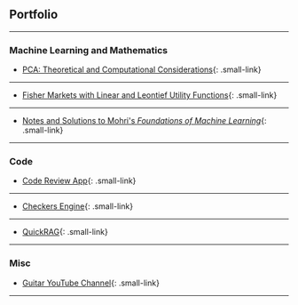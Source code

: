 <style>
    /* Define a class to style the smaller links */
    .small-link {
        font-size: 80%; /* You can adjust the percentage as needed */
    }
</style>


## Portfolio

---

### Machine Learning and Mathematics
- [PCA: Theoretical and Computational Considerations](/pdf/PCA_Analysis_Paper.pdf){: .small-link}
---

- [Fisher Markets with Linear and Leontief Utility Functions](/pdf/FisherMarketsProject.pdf){: .small-link}
---

- [Notes and Solutions to Mohri's *Foundations of Machine Learning*](/pdf/Published_Mohri_Notes.pdf){: .small-link} <!-- <img src="images/dummy_thumbnail.jpg?raw=true"/> -->
---


### Code

- [Code Review App](https://github.com/lucas-tucker/greptile_app){: .small-link}
---

- [Checkers Engine](https://github.com/lucas-tucker/Checkers-Engine){: .small-link}
---

- [QuickRAG](https://github.com/lucas-tucker/QuickRAG){: .small-link}
---

### Misc

- [Guitar YouTube Channel](https://www.youtube.com/channel/UCt09JUmh4oMOzcaV8VFyyoQ){: .small-link}
---


